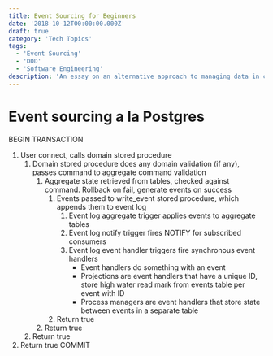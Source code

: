 ```yaml
---
title: Event Sourcing for Beginners
date: '2018-10-12T00:00:00.000Z'
draft: true
category: 'Tech Topics'
tags:
  - 'Event Sourcing'
  - 'DDD'
  - 'Software Engineering'
description: 'An essay on an alternative approach to managing data in complex applications'
---
```


# Event sourcing a la Postgres
BEGIN TRANSACTION
1. User connect, calls domain stored procedure
    1. Domain stored procedure does any domain validation (if any), passes command to aggregate command validation
        1. Aggregate state retrieved from tables, checked against command. Rollback on fail, generate events on success
            1.  Events passed to write_event stored procedure, which appends them to event log
                1. Event log aggregate trigger applies events to aggregate tables
                2. Event log notify trigger fires NOTIFY for subscribed consumers
                3. Event log event handler triggers fire synchronous event handlers
                    * Event handlers do something with an event
                    * Projections are event handlers that have a unique ID, store high water read mark from events table per event with ID
                    * Process managers are event handlers that store state between events in a separate table
            2. Return true
        2. Return true
    2. Return true
2. Return true
COMMIT
